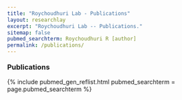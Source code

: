```yaml
---
title: "Roychoudhuri Lab - Publications"
layout: researchlay
excerpt: "Roychoudhuri Lab -- Publications."
sitemap: false
pubmed_searchterm: Roychoudhuri R [author]
permalink: /publications/
---
```

<h3 style="margin-top:18px">Publications</h3> 
<div>
{% include pubmed_gen_reflist.html pubmed_searchterm = page.pubmed_searchterm %}
</div>